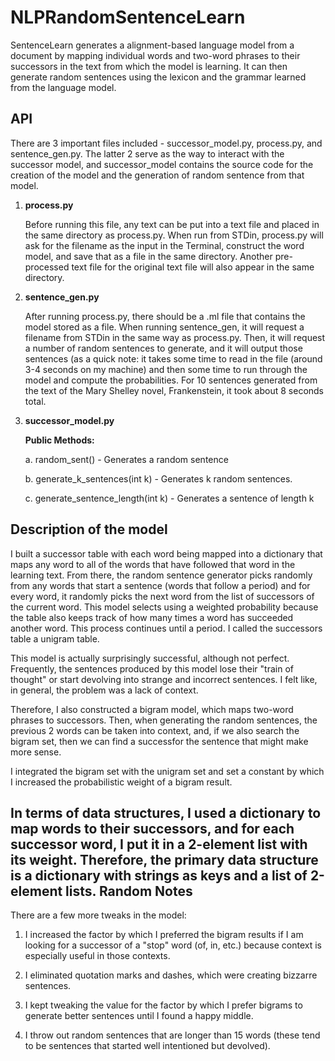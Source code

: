 NLPRandomSentenceLearn
=============
SentenceLearn generates a alignment-based language model from a document by mapping individual words and two-word phrases to their successors in the text from which the model is learning. It can then generate random sentences using the lexicon and the grammar learned from the language model.

API
---
There are 3 important files included - successor_model.py, process.py, and sentence_gen.py. The latter 2 serve as the way to interact with the successor model, and successor_model contains the source code for the creation of the model and the generation of random sentence from that model. 

1. <b>process.py</b>

	Before running this file, any text can be put into a text file and placed in the same directory as process.py. 
	When run from STDin, process.py will ask for the filename as the input in the Terminal, construct the word model, and save that as a file in the same directory. Another pre-processed text file for the original text file will also appear in the same directory.

2. <b>sentence_gen.py</b>

	After running process.py, there should be a .ml file that contains the model stored as a file. When running sentence_gen, it will request a filename from STDin in the same way as process.py. Then, it will request a number of random sentences to generate, and it will output those sentences (as a quick note: it takes some time to read in the file (around 3-4 seconds on my machine) and then some time to run through the model and compute the probabilities. For 10 sentences generated from the text of the Mary Shelley novel, Frankenstein, it took about 8 seconds total.

3. <b>successor_model.py</b>

	<b>Public Methods:</b>
	
	a. random_sent() - Generates a random sentence
	
	b. generate_k_sentences(int k) - Generates k random sentences.
	
	c. generate_sentence_length(int k) - Generates a sentence of length k



Description of the model
------------------------

I built a successor table with each word being mapped into a dictionary that maps any word to all of the words that have followed that word in the learning text. From there, the random sentence generator picks randomly from any words that start a sentence (words that follow a period) and for every word, it randomly picks the next word from the list of successors of the current word. This model selects using a weighted probability because the table also keeps track of how many times a word has succeeded another word. This process continues until a period. I called the successors table a unigram table.

This model is actually surprisingly successful, although not perfect. Frequently, the sentences produced by this model lose their "train of thought" or start devolving into strange and incorrect sentences. I felt like, in general, the problem was a lack of context.

Therefore, I also constructed a bigram model, which maps two-word phrases to successors. Then, when generating the random sentences, the previous 2 words can be taken into context, and, if we also search the bigram set, then we can find a successfor the sentence that might make more sense. 

I integrated the bigram set with the unigram set and set a constant by which I increased the probabilistic weight of a bigram result. 

In terms of data structures, I used a dictionary to map words to their successors, and for each successor word, I put it in a 2-element list with its weight. Therefore, the primary data structure is a dictionary with strings as keys and a list of 2-element lists. 
Random Notes
------------
There are a few more tweaks in the model:

1. I increased the factor by which I preferred the bigram results if I am looking for a successor of a "stop" word (of, in, etc.) because context is especially useful in those contexts.

2. I eliminated quotation marks and dashes, which were creating bizzarre sentences.

3. I kept tweaking the value for the factor by which I prefer bigrams to generate better sentences until I found a happy middle. 
4. I throw out random sentences that are longer than 15 words (these tend to be sentences that started well intentioned but devolved).

